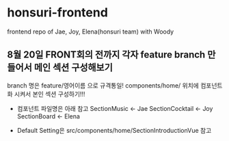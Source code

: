 # honsuri-frontend

frontend repo of Jae, Joy, Elena(honsuri team) with Woody

## 8월 20일 FRONT회의 전까지 각자 feature branch 만들어서 메인 섹션 구성해보기

branch 명은 feature/영어이름 으로 규격통일!
components/home/ 위치에 컴포넌트화 시켜서 본인 섹션 구성하기!!!

- 컴포넌트 파일명은 아래 참고
    SectionMusic  <- Jae
    SectionCocktail <- Joy
    SectionBoard <- Elena

- Default Setting은 src/components/home/SectionIntroductionVue 참고
			